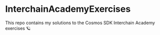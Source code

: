 # InterchainAcademyExercises
This repo contains my solutions to the Cosmos SDK Interchain Academy exercises 🪐
